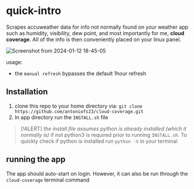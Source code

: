 # quick-intro

Scrapes accuweather data for info not normally found on your weather app such as humidity, visibility, dew point, and most importantly for me, **cloud coverage**. All of the info is then conveniently placed on your linux panel. 

![Screenshot from 2024-01-12 18-45-05](https://github.com/antoniofs23/cloud-coverage/assets/39067846/8de98a77-fe12-4957-a798-efd7247928bb)

 usage:
 
- the `manual refresh` bypasses the default 1hour refresh 


## Installation

1. clone this repo to your home directory via:
    `git clone https://github.com/antoniofs23/cloud-coverage.git`
2. In app directory run the `INSTALL.sh` file
>
>[!ALERT]
>*the install file assumes python is already installed (which it normally is)* if not python3 is required prior to running `INSTALL.sh`. To quickly check if python is installed run `python -V` in your terminal

## running the app
The app should auto-start on login.
However, it can also be run through the `cloud-coverage` terminal command
